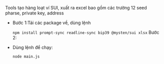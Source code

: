 Tools tạo hàng loạt ví SUI, xuất ra excel bao gồm các trường 12 seed pharse, private key, address
- Bước 1:Tải các package về, dùng lệnh<p>
```npm install prompt-sync readline-sync bip39 @mysten/sui xlsx```
Bước 2:
- Dùng lệnh  để chạy:<p>
```node main.js```